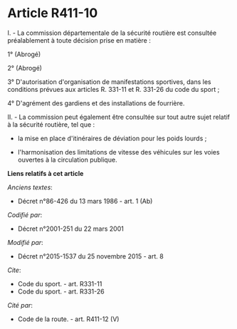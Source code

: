 # Article R411-10

I. - La commission départementale de la sécurité routière est consultée préalablement à toute décision prise en matière :

1° (Abrogé)

2° (Abrogé)

3° D'autorisation d'organisation de manifestations sportives, dans les conditions prévues aux articles R. 331-11 et R. 331-26
du code du sport ;

4° D'agrément des gardiens et des installations de fourrière.

II. - La commission peut également être consultée sur tout autre sujet relatif à la sécurité routière, tel que :

- la mise en place d'itinéraires de déviation pour les poids lourds ;

- l'harmonisation des limitations de vitesse des véhicules sur les voies ouvertes à la circulation publique.

**Liens relatifs à cet article**

_Anciens textes_:

  - Décret n°86-426 du 13 mars 1986 - art. 1 (Ab)

_Codifié par_:

  - Décret n°2001-251 du 22 mars 2001

_Modifié par_:

  - Décret n°2015-1537 du 25 novembre 2015 - art. 8

_Cite_:

  - Code du sport. - art. R331-11
  - Code du sport. - art. R331-26

_Cité par_:

  - Code de la route. - art. R411-12 (V)

